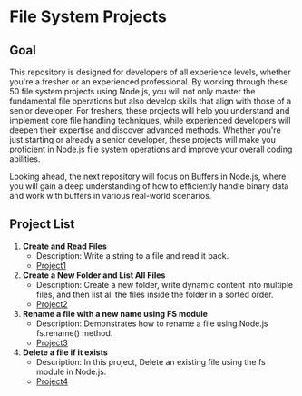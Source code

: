 # File System Projects

## Goal
This repository is designed for developers of all experience levels, whether you're a fresher or an experienced professional. By working through these 50 file system projects using Node.js, you will not only master the fundamental file operations but also develop skills that align with those of a senior developer. For freshers, these projects will help you understand and implement core file handling techniques, while experienced developers will deepen their expertise and discover advanced methods. Whether you're just starting or already a senior developer, these projects will make you proficient in Node.js file system operations and improve your overall coding abilities.

Looking ahead, the next repository will focus on Buffers in Node.js, where you will gain a deep understanding of how to efficiently handle binary data and work with buffers in various real-world scenarios.



## Project List
1. **Create and Read Files**  
   - Description: Write a string to a file and read it back.
   - [Project1](./problem-1/README.md)
2. **Create a New Folder and List All Files**  
   - Description: Create a new folder, write dynamic content into multiple files, and then list all the files inside the folder in a sorted order.
   - [Project2](./problem-2/README.md)
3. **Rename a file with a new name using FS module**  
   - Description: Demonstrates how to rename a file using Node.js fs.rename() method.
   - [Project3](./problem-3/README.md)
4. **Delete a file if it exists**  
   - Description: In this project, Delete an existing file using the fs module in Node.js.
   - [Project4](./problem-4/README.md)


